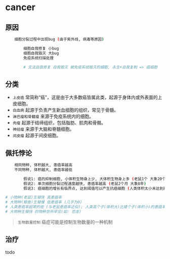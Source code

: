 # cancer

## 原因

```bash
    细胞分裂过程中出现bug (由于紫外线, 病毒等原因)

        细胞自我修复 小bug
        细胞自我毁灭 大bug
        免疫系统扫描处理

        # 无法自我修复 自我毁灭 被免疫系统毁灭的细胞, 永生+自我复制 => 癌细胞
```

## 分类

- `上皮癌` 常简称“癌”，这是由于大多数癌皆属此类，起源于身体内或外表面的上皮细胞。
- `白血病` 起源于负责产生新血细胞的组织，常见于骨髓。
- `淋巴瘤和骨髓瘤` 来源于免疫系统内的细胞。
- `肉瘤` 起源于结缔组织，包括脂肪、肌肉和骨骼。
- `神经瘤` 来源于大脑和脊髓细胞。
- `间皮瘤` 起源于间皮细胞。

## 佩托悖论

```bash
    相同物种, 体积越大, 患癌率越高
    不同物种, 体积越大, 患癌率越低

        假说1: 癌的抑制细胞, 小体积生物身上少, 大体积生物身上多 (老鼠1个 大象20个)
        假说2: 单次细胞分裂过程速度越快, 患癌率越高 (老鼠2个月 大象8年)
        假说3: 癌细胞的增长有临界点, 达到阈值可以产生抗癌细胞 (人类体积太小未达到阈值; 大象达到了阈值)

# 小物种(老鼠)生殖快 高患癌率  
# 大物种(鲸鱼)生殖慢 低患癌率 (几乎为0)  
# 人类患癌率超常的低 (与老鼠患癌率近似); 人类高个子(体积大)比矮个子(体积小)的患癌率高
# 大物种生殖快 的物种世所罕见(如: 恐龙)  
```

> `生物数量控制` 癌症可能是控制生物数量的一种机制

## 治疗

todo